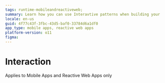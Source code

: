 ```yaml
---
tags: runtime-mobileandreactiveweb;  
summary: Learn how you can use Interavtive patterns when building your apps to allow users interact with interface elements and perform specific actions.
locale: en-us
guid: 4f77c43f-3fbc-43d5-baf0-33784d6a1df0
app_type: mobile apps, reactive web apps
platform-version: o11
figma:
---
```


# Interaction

<div class="info" markdown="1">

Applies to Mobile Apps and Reactive Web Apps only

</div>
